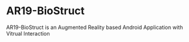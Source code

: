 # AR19-BioStruct

AR19-BioStruct is an Augmented Reality based Android Application with Vitrual Interaction
